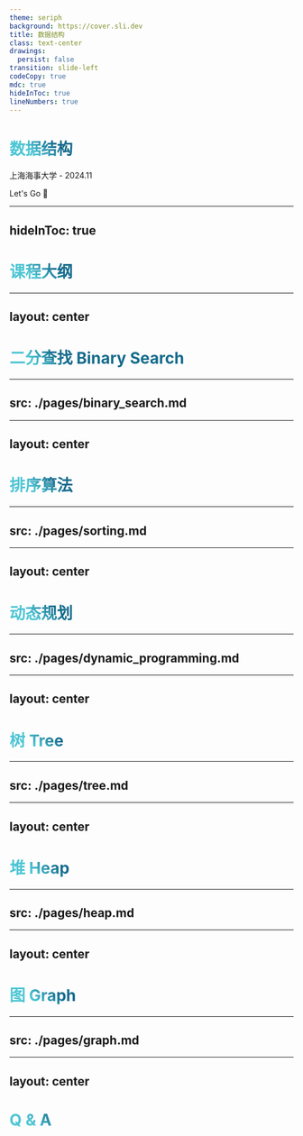 ```yaml
---
theme: seriph
background: https://cover.sli.dev
title: 数据结构
class: text-center
drawings:
  persist: false
transition: slide-left
codeCopy: true
mdc: true
hideInToc: true
lineNumbers: true
---
```


# 数据结构

上海海事大学 - 2024.11

<div class="pt-12">
  <span @click="$slidev.nav.next" class="px-2 py-1 rounded cursor-pointer" hover="bg-white bg-opacity-10">
    Let's Go 🚀<carbon:arrow-right class="inline"/>
  </span>
</div>

<div class="abs-br m-6 flex gap-2">
  <a href="https://github.com/MingLi19/slides" target="_blank" alt="GitHub" title="Open in GitHub"
    class="text-xl slidev-icon-btn opacity-50 !border-none !hover:text-white">
    <carbon-logo-github />
  </a>
</div>

<style>
h1 {
  background-color: #2B90B6;
  background-image: linear-gradient(45deg, #4EC5D4 10%, #146b8c 20%);
  background-size: 100%;
  -webkit-background-clip: text;
  -moz-background-clip: text;
  -webkit-text-fill-color: transparent;
  -moz-text-fill-color: transparent;
}
</style>
---
hideInToc: true
---

# 课程大纲

<Toc minDepth="1" maxDepth="2" columns="4" listClass="text-sm"></Toc>

---
layout: center
---

# 二分查找 Binary Search

---
src: ./pages/binary_search.md
---

---
layout: center
---

# 排序算法

---
src: ./pages/sorting.md
---

---
layout: center
---

# 动态规划

---
src: ./pages/dynamic_programming.md
---

---
layout: center
---

# 树 Tree

---
src: ./pages/tree.md
---

---
layout: center
---

# 堆 Heap

---
src: ./pages/heap.md
---

---
layout: center
---

# 图 Graph

---
src: ./pages/graph.md
---


---
layout: center
---

# Q & A